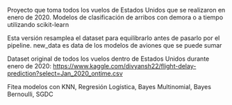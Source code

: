 Proyecto que toma todos los vuelos de Estados Unidos que se realizaron en enero de 2020.
Modelos de clasificación de arribos con demora o a tiempo utilizando scikit-learn

Esta versión resamplea el dataset para equilibrarlo antes de pasarlo por el pipeline.
new_data es data de los modelos de aviones que se puede sumar

Dataset original de todos los vuelos dentro de Estados Unidos durante enero de 2020: https://www.kaggle.com/divyansh22/flight-delay-prediction?select=Jan_2020_ontime.csv

Fitea modelos con KNN, Regresión Logística, Bayes Multinomial, Bayes Bernoulli, SGDC
